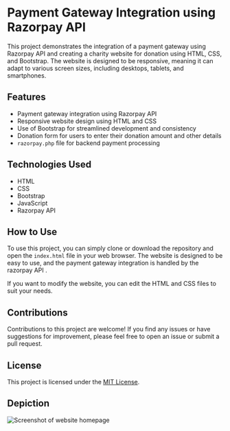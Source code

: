 # Payment Gateway Integration using Razorpay API

This project demonstrates the integration of a payment gateway using Razorpay API and creating a charity website for donation using HTML, CSS, and Bootstrap. The website is designed to be responsive, meaning it can adapt to various screen sizes, including desktops, tablets, and smartphones.

## Features

- Payment gateway integration using Razorpay API
- Responsive website design using HTML and CSS
- Use of Bootstrap for streamlined development and consistency
- Donation form for users to enter their donation amount and other details
- `razorpay.php` file for backend payment processing

## Technologies Used

- HTML
- CSS
- Bootstrap
- JavaScript
- Razorpay API

## How to Use

To use this project, you can simply clone or download the repository and open the `index.html` file in your web browser. The website is designed to be easy to use, and the payment gateway integration is handled by the razorpay API .

If you want to modify the website, you can edit the HTML and CSS files to suit your needs.

## Contributions

Contributions to this project are welcome! If you find any issues or have suggestions for improvement, please feel free to open an issue or submit a pull request.

## License

This project is licensed under the [MIT License](https://github.com/<username>/<repository>/blob/main/LICENSE).

## Depiction
![Screenshot of website homepage](https://drive.google.com/uc?export=view&id=1iQWkTjqFW__dY4Ql5x-UCGlpWnUkhQt2)


